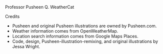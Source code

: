 Professor Pusheen Q. WeatherCat

Credits

* Pusheen and original Pusheen illustrations are owned by Pusheen.com.
* Weather information comes from OpenWeatherMap.
* Location search information comes from Google Maps Places.
* Code, design, Pusheen-illustration-remixing, and original illustrations by Jessa Wright.